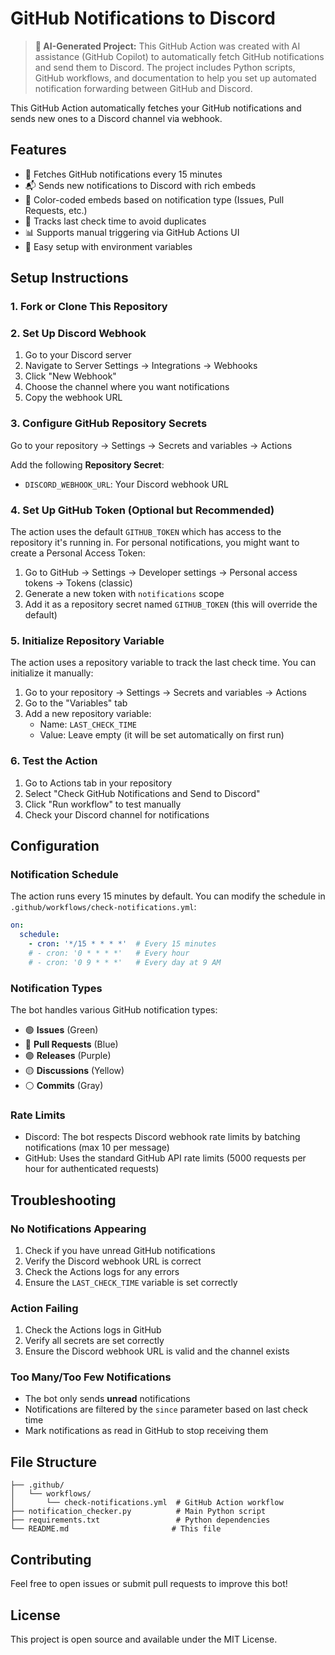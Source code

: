 # GitHub Notifications to Discord

> **🤖 AI-Generated Project:** This GitHub Action was created with AI assistance (GitHub Copilot) to automatically fetch GitHub notifications and send them to Discord. The project includes Python scripts, GitHub workflows, and documentation to help you set up automated notification forwarding between GitHub and Discord.

This GitHub Action automatically fetches your GitHub notifications and sends new ones to a Discord channel via webhook.

## Features

- 🔔 Fetches GitHub notifications every 15 minutes
- 📬 Sends new notifications to Discord with rich embeds
- 🎨 Color-coded embeds based on notification type (Issues, Pull Requests, etc.)
- 🔄 Tracks last check time to avoid duplicates
- 📊 Supports manual triggering via GitHub Actions UI
- 🚀 Easy setup with environment variables

## Setup Instructions

### 1. Fork or Clone This Repository

### 2. Set Up Discord Webhook

1. Go to your Discord server
2. Navigate to Server Settings → Integrations → Webhooks
3. Click "New Webhook"
4. Choose the channel where you want notifications
5. Copy the webhook URL

### 3. Configure GitHub Repository Secrets

Go to your repository → Settings → Secrets and variables → Actions

Add the following **Repository Secret**:
- `DISCORD_WEBHOOK_URL`: Your Discord webhook URL

### 4. Set Up GitHub Token (Optional but Recommended)

The action uses the default `GITHUB_TOKEN` which has access to the repository it's running in. For personal notifications, you might want to create a Personal Access Token:

1. Go to GitHub → Settings → Developer settings → Personal access tokens → Tokens (classic)
2. Generate a new token with `notifications` scope
3. Add it as a repository secret named `GITHUB_TOKEN` (this will override the default)

### 5. Initialize Repository Variable

The action uses a repository variable to track the last check time. You can initialize it manually:

1. Go to your repository → Settings → Secrets and variables → Actions
2. Go to the "Variables" tab
3. Add a new repository variable:
   - Name: `LAST_CHECK_TIME`
   - Value: Leave empty (it will be set automatically on first run)

### 6. Test the Action

1. Go to Actions tab in your repository
2. Select "Check GitHub Notifications and Send to Discord"
3. Click "Run workflow" to test manually
4. Check your Discord channel for notifications

## Configuration

### Notification Schedule

The action runs every 15 minutes by default. You can modify the schedule in `.github/workflows/check-notifications.yml`:

```yaml
on:
  schedule:
    - cron: '*/15 * * * *'  # Every 15 minutes
    # - cron: '0 * * * *'   # Every hour
    # - cron: '0 9 * * *'   # Every day at 9 AM
```

### Notification Types

The bot handles various GitHub notification types:
- 🟢 **Issues** (Green)
- 🔵 **Pull Requests** (Blue)  
- 🟣 **Releases** (Purple)
- 🟡 **Discussions** (Yellow)
- ⚪ **Commits** (Gray)

### Rate Limits

- Discord: The bot respects Discord webhook rate limits by batching notifications (max 10 per message)
- GitHub: Uses the standard GitHub API rate limits (5000 requests per hour for authenticated requests)

## Troubleshooting

### No Notifications Appearing

1. Check if you have unread GitHub notifications
2. Verify the Discord webhook URL is correct
3. Check the Actions logs for any errors
4. Ensure the `LAST_CHECK_TIME` variable is set correctly

### Action Failing

1. Check the Actions logs in GitHub
2. Verify all secrets are set correctly
3. Ensure the Discord webhook URL is valid and the channel exists

### Too Many/Too Few Notifications

- The bot only sends **unread** notifications
- Notifications are filtered by the `since` parameter based on last check time
- Mark notifications as read in GitHub to stop receiving them

## File Structure

```
├── .github/
│   └── workflows/
│       └── check-notifications.yml  # GitHub Action workflow
├── notification_checker.py          # Main Python script
├── requirements.txt                 # Python dependencies
└── README.md                       # This file
```

## Contributing

Feel free to open issues or submit pull requests to improve this bot!

## License

This project is open source and available under the MIT License.
